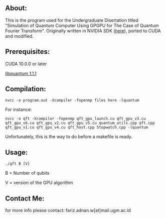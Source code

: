 ## About:
This is the program used for the Undergraduate Disertation titled "Simulation of Quantum Computer Using GPGPU for The Case of Quantum Fourier Transform". Originally written in NVIDIA SDK ([here](https://www.eecg.utoronto.ca/~moshovos/CUDA08/arx/QFT_report.pdf)), ported to CUDA and modified.

## Prerequisites:
CUDA 10.0.0 or later

[libquantum 1.1.1](http://www.libquantum.de/files/libquantum-1.1.1.tar.gz)

## Compilation:
	nvcc -o program.out -Xcompiler -fopenmp files here -lquantum
For instance:

	nvcc -o qft -Xcompiler -fopenmp qft_gpu_launch.cu qft_gpu_v3.cu qft_gpu_v6.cu qft_gpu_v2.cu qft_gpu_v5.cu quantum_utils.cpp qft.cpp qft_gpu_v1.cu qft_gpu_v4.cu qft_host.cpp Stopwatch.cpp -lquantum

Unfortunately, this is the way to do before a makefile is ready.
## Usage:
	./qft B [V]
B = Number of qubits

V = version of the GPU algorithm

## Contact Me:
for more info please contact: fariz.adnan.w[at]mail.ugm.ac.id
